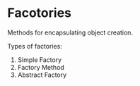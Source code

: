 # Facotories

Methods for encapsulating object creation. 

Types of factories:

1. Simple Factory
2. Factory Method
3. Abstract Factory


